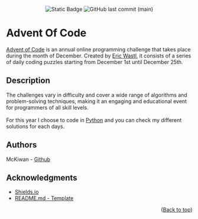 <!-- Back to top link -->
<a name="readme-top"></a>

<div align="center">
  
  ![Static Badge](https://img.shields.io/badge/Language-Python-blue?style=for-the-badge&logo=python&logoColor=white)
  ![GitHub last commit (main)](https://img.shields.io/github/last-commit/McKiwan/AdventOfCode2023/main?style=for-the-badge&logo=github)
  
</div>

# Advent Of Code

[Advent of Code](https://adventofcode.com/) is an annual online programming challenge that takes place during the month of December. Created by [Eric Wastl](http://was.tl/), it consists of a series of daily coding puzzles starting from December 1st until December 25th.  

## Description

The challenges vary in difficulty and cover a wide range of algorithms and problem-solving techniques, making it an engaging and educational event for programmers of all skill levels.
<br/><br/>
For this year I choose to code in [Python](https://www.python.org/) and you can check my different solutions for each days.

## Authors

McKiwan - [Github](https://github.com/McKiwan)

## Acknowledgments

* [Shields.io](https://shields.io)
* [README.md - Template](https://gist.github.com/DomPizzie/7a5ff55ffa9081f2de27c315f5018afc)

<p align="right">(<a href="#readme-top">Back to top</a>)</p>
